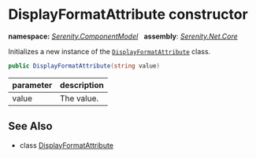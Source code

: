 # DisplayFormatAttribute constructor
**namespace:** *[Serenity.ComponentModel](../../README.md#serenity.componentmodel-namespace)*   **assembly**: *[Serenity.Net.Core](../../README.md)*

Initializes a new instance of the [`DisplayFormatAttribute`](../DisplayFormatAttribute.md) class.

```csharp
public DisplayFormatAttribute(string value)
```

| parameter | description |
| --- | --- |
| value | The value. |

## See Also

* class [DisplayFormatAttribute](../DisplayFormatAttribute.md)